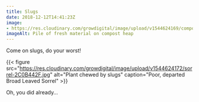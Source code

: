 ```yaml
---
title: Slugs
date: 2018-12-12T14:41:23Z
image: 
- https://res.cloudinary.com/growdigital/image/upload/v1544624169/compost-98FAA4BB.jpg
imageAlt: Pile of fresh material on compost heap
---
```


Come on slugs, do your worst!

{{< figure src="https://res.cloudinary.com/growdigital/image/upload/v1544624172/sorrel-2C0B442F.jpg" alt="Plant chewed by slugs" caption="Poor, departed Broad Leaved Sorrel" >}}

Oh, you did already…
